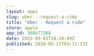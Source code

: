 ```yaml
---
layout: apps
slug: uber---request-a-ride
title: "Uber - Request a ride"
store: apple
app_id: 368677368
date: 2025-09-01T18:20:49Z
published: 2010-05-21T03:11:23Z
---
```

